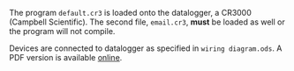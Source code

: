 The program `default.cr3` is loaded onto the datalogger, a CR3000 (Campbell
Scientific). The second file, `email.cr3`, **must** be loaded as well or the
program will not compile.

Devices are connected to datalogger as specified in `wiring diagram.ods`. 
A PDF version is available 
[online](https://bitbucket.org/wsular/2014-prophet-fis-daq/downloads/wiring%20diagram.pdf).
